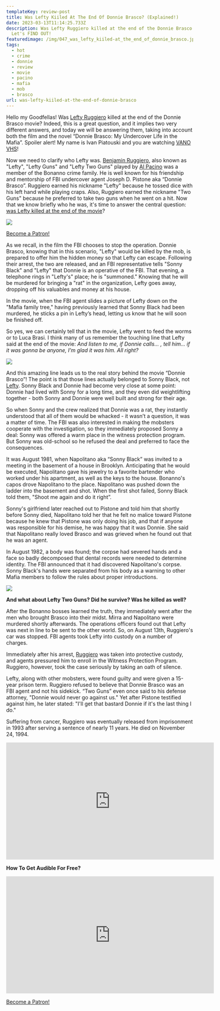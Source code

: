 ```yaml
---
templateKey: review-post
title: Was Lefty Kiiled At The End Of Donnie Brasco? (Explained!)
date: 2023-03-13T11:14:25.733Z
description: Was Lefty Ruggiero killed at the end of the Donnie Brasco movie?
  Let's FIND OUT!
featuredimage: /img/047_was_lefty_kiiled-at_the_end_of_donnie_brasco.jpg
tags:
  - hot
  - crime
  - donnie
  - review
  - movie
  - pacino
  - mafia
  - mob
  - brasco
url: was-lefty-kiiled-at-the-end-of-donnie-brasco
---
```

Hello my Goodfellas! Was [Lefty Ruggiero](https://youtu.be/jVh_Y9nFm4o) killed at the end of the Donnie Brasco movie? Indeed, this is a great question, and it implies two very different answers, and today we will be answering them, taking into account both the film and the novel “Donnie Brasco: My Undercover Life in the Mafia”. Spoiler alert! My name is Ivan Piatouski and you are watching [VANO VHS](https://www.youtube.com/@vanovhs)!

Now we need to clarify who Lefty was. [Benjamin Ruggiero](https://youtu.be/jVh_Y9nFm4o), also known as "Lefty", "Lefty Guns" and "Lefty Two Guns" played by [Al Pacino](https://vano-vhs.com/film-lists/al-pacino-facts/) was a member of the Bonanno crime family. He is well known for his friendship and mentorship of FBI undercover agent Joseph D. Pistone aka “Donnie Brasco”. Ruggiero earned his nickname "Lefty" because he tossed dice with his left hand while playing craps. Also, Ruggiero earned the nickname "Two Guns" because he preferred to take two guns when he went on a hit. Now that we know briefly who he was, it's time to answer the central question: [was Lefty killed at the end of the movie](https://youtu.be/jVh_Y9nFm4o)?

![](/img/045_who_killed_tom_hagen.00_00_13_04.still001.png)

<a href="https://www.patreon.com/bePatron?u=79936642" data-patreon-widget-type="become-patron-button">Become a Patron!</a>

As we recall, in the film the FBI chooses to stop the operation. Donnie Brasco, knowing that in this scenario, "Lefty" would be killed by the mob, is prepared to offer him the hidden money so that Lefty can escape. Following their arrest, the two are released, and an FBI representative tells "Sonny Black" and "Lefty" that Donnie is an operative of the FBI. That evening, a telephone rings in "Lefty's" place; he is "summoned." Knowing that he will be murdered for bringing a "rat" in the organization, Lefty goes away, dropping off his valuables and money at his house.

In the movie, when the FBI agent slides a picture of Lefty down on the "Mafia family tree," having previously learned that Sonny Black had been murdered, he sticks a pin in Lefty’s head, letting us know that he will soon be finished off.

So yes, we can certainly tell that in the movie, Lefty went to feed the worms or to Luca Brasi. I think many of us remember the touching line that Lefty said at the end of the movie: *And listen to me, if Donnie calls... , tell him... if it was gonna be anyone, I'm glad it was him. All right?*

![](/img/045_who_killed_tom_hagen.00_00_23_13.still002.png)

And this amazing line leads us to the real story behind the movie “Donnie Brasco”! The point is that those lines actually belonged to Sonny Black, not [Lefty](https://youtu.be/jVh_Y9nFm4o). Sonny Black and Donnie had become very close at some point: Donnie had lived with Sonny for a long time, and they even did weightlifting together - both Sonny and Donnie were well built and strong for their age.

So when Sonny and the crew realized that Donnie was a rat, they instantly understood that all of them would be whacked - it wasn’t a question, it was a matter of time. The FBI was also interested in making the mobsters cooperate with the investigation, so they immediately proposed Sonny a deal: Sonny was offered a warm place in the witness protection program. But Sonny was old-school so he refused the deal and preferred to face the consequences.

It was August 1981, when Napolitano aka “Sonny Black” was invited to a meeting in the basement of a house in Brooklyn. Anticipating that he would be executed, Napolitano gave his jewelry to a favorite bartender who worked under his apartment, as well as the keys to the house. Bonanno's capos drove Napolitano to the place. Napolitano was pushed down the ladder into the basement and shot. When the first shot failed, Sonny Black told them, "Shoot me again and do it right”.

Sonny's girlfriend later reached out to Pistone and told him that shortly before Sonny died, Napolitano told her that he felt no malice toward Pistone because he knew that Pistone was only doing his job, and that if anyone was responsible for his demise, he was happy that it was Donnie. She said that Napolitano really loved Brasco and was grieved when he found out that he was an agent.

In August 1982, a body was found; the corpse had severed hands and a face so badly decomposed that dental records were needed to determine identity. The FBI announced that it had discovered Napolitano's corpse. Sonny Black's hands were separated from his body as a warning to other Mafia members to follow the rules about proper introductions.

![](/img/045_who_killed_tom_hagen.00_01_33_23.still004.png)

**And what about Lefty Two Guns? Did he survive? Was he killed as well?**

After the Bonanno bosses learned the truth, they immediately went after the men who brought Brasco into their midst. Mirra and Napolitano were murdered shortly afterwards. The operations officers found out that Lefty was next in line to be sent to the other world. So, on August 13th, Ruggiero's car was stopped. FBI agents took Lefty into custody on a number of charges.

Immediately after his arrest, [Ruggiero](https://youtu.be/jVh_Y9nFm4o) was taken into protective custody, and agents pressured him to enroll in the Witness Protection Program. Ruggiero, however, took the case seriously by taking an oath of silence.

Lefty, along with other mobsters, were found guilty and were given a 15-year prison term. Ruggiero refused to believe that Donnie Brasco was an FBI agent and not his sidekick. “Two Guns” even once said to his defense attorney, "Donnie would never go against us." Yet after Pistone testified against him, he later stated: "I'll get that bastard Donnie if it's the last thing I do."

Suffering from cancer, Ruggiero was eventually released from imprisonment in 1993 after serving a sentence of nearly 11 years. He died on November 24, 1994.

<div class="video-container"><iframe width="560" height="315" src="https://www.youtube.com/embed/jVh_Y9nFm4o" title="YouTube video player" frameborder="0" allow="accelerometer; autoplay; clipboard-write; encrypted-media; gyroscope; picture-in-picture; web-share" allowfullscreen></iframe></div>

**How To Get Audible For Free?** 

<div class="video-container"><iframe width="560" height="315" src="https://www.youtube.com/embed/DX3Cwge33Ks" title="YouTube video player" frameborder="0" allow="accelerometer; autoplay; clipboard-write; encrypted-media; gyroscope; picture-in-picture; web-share" allowfullscreen></iframe></div>

<a href="https://www.patreon.com/bePatron?u=79936642" data-patreon-widget-type="become-patron-button">Become a Patron!</a>